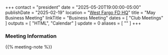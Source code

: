 +++
contact = "president"
date = "2025-05-20T19:00:00-05:00"
publishDate = "2025-02-19"
location = "[West Fargo FD HQ](/places/west-fargo-fire-department-headquarters/)"
title = "May Business Meeting"
linkTitle = "Business Meeting"
dates = [ "Club Meetings" ]
outputs = [ "HTML", "Calendar" ]
update = 0
aliases = [ "" ]
+++
### Meeting Information

{{% meeting-note %}}
